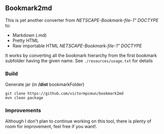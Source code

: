 ## Bookmark2md

This is yet another converter from *NETSCAPE-Bookmark-file-1" DOCTYPE* to:

* Markdown (.md)
* Pretty HTML
* Raw importable HTML *NETSCAPE-Bookmark-file-1" DOCTYPE*


It works by converting all the bookmark hierarchy from the first bookmark subfolder having the given name. See `./resources/usage.txt` for details


### Build

Generate jar (in **/dist** bookmarkFolder)

```	
git clone https://github.com/victormpcmun/bookmark2md	
mvn clean package	
```


### Improvements

Although I don't plan to continue working on this tool, there is plenty of room for improvement, feel free if you want!.